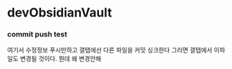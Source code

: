 # devObsidianVault

### commit push test

여기서 수정정보 푸시만하고 갤탭에선 다른 파일을 커밋 싱크한다
그러면 갤탭에서 이파일도 변경될 것이다.
뭔데 왜 변경안해